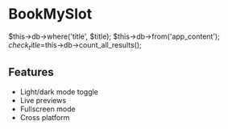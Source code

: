 # BookMySlot

$this->db->where('title', $title);
$this->db->from('app_content');
$check_title=$this->db->count_all_results();

## Features

- Light/dark mode toggle
- Live previews
- Fullscreen mode
- Cross platform
